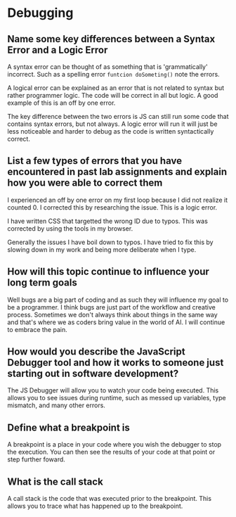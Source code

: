 # Debugging

## Name some key differences between a Syntax Error and a Logic Error

A syntax error can be thought of as something that is 'grammatically' incorrect. Such as a spelling error `funtcion doSometing()` note the errors.

A logical error can be explained as an error that is not related to syntax but rather programmer logic. The code will be correct in all but logic. A good example of this is an off by one error.

The key difference between the two errors is JS can still run some code that contains syntax errors, but not always. A logic error will run it will just be less noticeable and harder to debug as the code is written syntactically correct.

## List a few types of errors that you have encountered in past lab assignments and explain how you were able to correct them

I experienced an off by one error on my first loop because I did not realize it counted 0. I corrected this by researching the issue. This is a logic error.

I have written CSS that targetted the wrong ID due to typos. This was corrected by using the tools in my browser.

Generally the issues I have boil down to typos. I have tried to fix this by slowing down in my work and being more deliberate when I type.

## How will this topic continue to influence your long term goals

Well bugs are a big part of coding and as such they will influence my goal to be a programmer. I think bugs are just part of the workflow and creative process. Sometimes we don't always think about things in the same way and that's where we as coders bring value in the world of AI. I will continue to embrace the pain.

## How would you describe the JavaScript Debugger tool and how it works to someone just starting out in software development?

The JS Debugger will allow you to watch your code being executed. This allows you to see issues during runtime, such as messed up variables, type mismatch, and many other errors.

## Define what a breakpoint is

A breakpoint is a place in your code where you wish the debugger to stop the execution. You can then see the results of your code at that point or step further foward.

## What is the call stack

A call stack is the code that was executed prior to the breakpoint. This allows you to trace what has happened up to the breakpoint.
